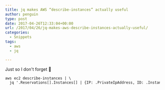 ```yaml
---
title: jq makes AWS “describe-instances” actually useful
author: penguin
type: post
date: 2017-04-26T12:33:04+00:00
url: /2017/04/26/jq-makes-aws-describe-instances-actually-useful/
categories:
  - Snippets
tags:
  - aws
  - jq

---
```

Just so I don't forget 🙂

```default
aws ec2 describe-instances | \
  jq '.Reservations[].Instances[] | {IP: .PrivateIpAddress, ID: .InstanceId, Name: .Tags[] | select(.Key=="Name").Value}'
```

